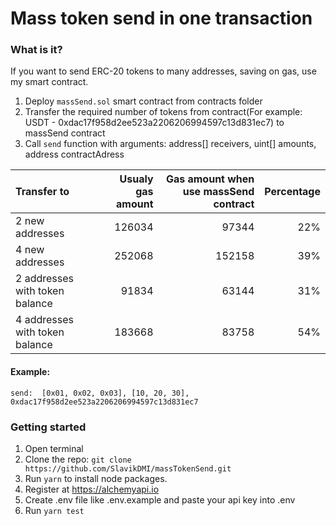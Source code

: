 # Mass token send in one transaction

### What is it?

If you want to send ERC-20 tokens to many addresses, saving on gas, use my smart contract.

1. Deploy `massSend.sol` smart contract from contracts folder
2. Transfer the required number of tokens from contract(For example: USDT - 0xdac17f958d2ee523a2206206994597c13d831ec7) to massSend contract
3. Call `send` function with arguments: address[] receivers, uint[] amounts, address contractAdress

| Transfer to                    | Usualy gas amount | Gas amount when use massSend contract | Percentage |
| :----------------------------- | ----------------: | ------------------------------------: | ---------: |
| 2 new addresses                |            126034 |                                 97344 |        22% |
| 4 new addresses                |            252068 |                                152158 |        39% |
| 2 addresses with token balance |             91834 |                                 63144 |        31% |
| 4 addresses with token balance |            183668 |                                 83758 |        54% |

#### Example:

`send:  [0x01, 0x02, 0x03], [10, 20, 30], 0xdac17f958d2ee523a2206206994597c13d831ec7`

### Getting started

1.  Open terminal
2.  Clone the repo: `git clone https://github.com/SlavikDMI/massTokenSend.git`
3.  Run `yarn` to install node packages.
4.  Register at https://alchemyapi.io
5.  Create .env file like .env.example and paste your api key into .env
6.  Run `yarn test`
